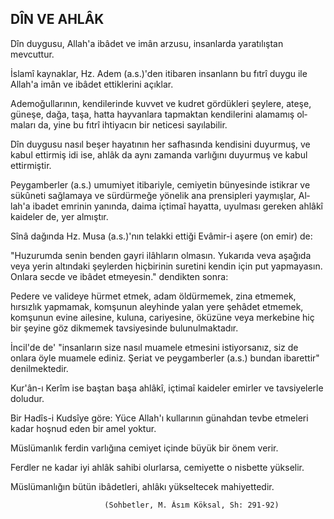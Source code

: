 ## DÎN VE AHLÂK

Dîn duygusu, Allah'a ibâdet ve imân arzusu, insanlarda yaratılıştan mevcuttur.

İslamî kaynaklar, Hz. Adem (a.s.)'den itibaren insanlann bu fıtrî duygu ile Allah'a imân ve ibâdet ettiklerini açıklar.

Ademoğullarının, kendilerinde kuvvet ve kudret gördükleri şeylere, ate­şe, güneşe, dağa, taşa, hatta hayvanlara tapmaktan kendilerini alamamış ol­maları da, yine bu fıtrî ihtiyacın bir neticesi sayılabilir.

Dîn duygusu nasıl beşer hayatının her safhasında kendisini duyurmuş, ve kabul ettirmiş idi ise, ahlâk da aynı zamanda varlığını duyurmuş ve kabul ettirmiştir.

Peygamberler (a.s.) umumiyet itibariyle, cemiyetin bünyesinde istikrar ve sükûneti sağlamaya ve sürdürmeğe yönelik ana prensipleri yaymışlar, Al­lah'a ibadet emrinin yanında, daima içtimaî hayatta, uyulması gereken ahlâ­kî kaideler de, yer almıştır.

Sînâ dağında Hz. Musa (a.s.)'nın telakki ettiği Evâmir-i aşere (on emir) de:

"Huzurumda senin benden gayri ilâhların olmasın. Yukarıda veva aşağı­da veya yerin altındaki şeylerden hiçbirinin suretini kendin için put yapmayasın. Onlara secde ve ibâdet etmeyesin." dendikten sonra:

Pedere ve valideye hürmet etmek, adam öldürmemek, zina etmemek, hırsızlık yapmamak, komşunun aleyhinde yalan yere şehâdet etmemek, komşunun evine ailesine, kuluna, cariyesine, öküzüne veya merkebine hiç bir şeyine göz dikmemek tavsiyesinde bulunulmaktadır.

İncil'de de' "insanların size nasıl muamele etmesini istiyorsanız, siz de onlara öyle muamele ediniz. Şeriat ve peygamberler (a.s.) bundan ibarettir" denilmektedir.

Kur'ân-ı Kerîm ise baştan başa ahlâkî, içtimaî kaideler emirler ve tavsi­yelerle doludur.

Bir Hadîs-i Kudsîye göre: Yüce Allah'ı kullarının günahdan tevbe et­meleri kadar hoşnud eden bir amel yoktur.

Müslümanlık ferdin varlığına cemiyet içinde büyük bir önem verir.

Ferdler ne kadar iyi ahlâk sahibi olurlarsa, cemiyette o nisbette yükselir.

Müslümanlığın bütün ibâdetleri, ahlâkı yükseltecek mahiyettedir.

                         (Sohbetler, M. Âsım Köksal, Sh: 291-92)
